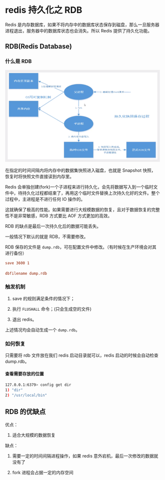 # redis 持久化之 RDB

Redis 是内存数据库，如果不将内存中的数据库状态保存到磁盘，那么一旦服务器进程退出，服务器中的数据库状态也会消失。所以 Redis 提供了持久化功能。

## RDB(Redis Database)

### 什么是 RDB

![image](Images/redis_rdb1.png)

在指定的时间间隔内将内存中的数据集快照进入磁盘，也就是 Snapshot 快照，恢复时将快照文件直接读到内存里。

Redis 会单独创建(fork)一个子进程来进行持久化，会先将数据写入到一个临时文件中，待持久化过程都结束了，再用这个临时文件替换上次持久化好的文件。整个过程中，主进程是不进行任何 IO 操作的。

这就确保了极高的性能。如果需要进行大规模数据的恢复，且对于数据恢复的完整性不是非常敏感，RDB 方式要比 AOF 方式更加的高效。

RDB 的缺点是最后一次持久化后的数据可能丢失。

一般情况下默认的就是 RDB，不需要修改。

RDB 保存的文件是 `dump.rdb`，可在配置文件中修改。（有时候在生产环境会对其进行备份）

```conf
save 3600 1

dbfilename dump.rdb
```

### 触发机制

1. save 的规则满足条件的情况下；

2. 执行 `FLUSHALL` 命令；(只会生成空的文件)

3. 退出 redis。

上述情况均会自动生成一个 `dump.rdb`。

### 如何恢复

只需要将 rdb 文件放在我们 redis 启动目录就可以，redis 启动的时候会自动检查 dump.rdb。

#### 查看需要存放的位置

```bash
127.0.0.1:6379> config get dir
1) "dir"
2) "/usr/local/bin"
```

## RDB 的优缺点

优点：

1. 适合大规模的数据恢复

缺点：

1. 需要一定的时间间隔进程操作，如果 redis 意外宕机，最后一次修改的数据就没有了

2. fork 进程会占据一定的内存空间